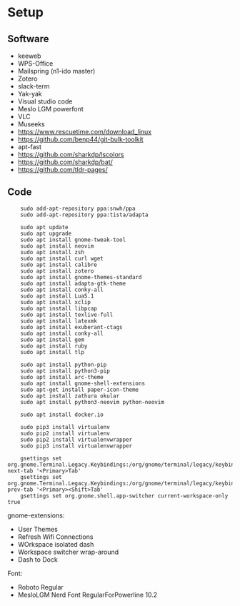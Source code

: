 # Setup

Software
---------

* keeweb
* WPS-Office
* Mailspring (n1-ido master)
* Zotero
* slack-term
* Yak-yak
* Visual studio code
* Meslo LGM powerfont
* VLC
* Museeks
* https://www.rescuetime.com/download_linux
* https://github.com/benp44/git-bulk-toolkit 
* apt-fast
* https://github.com/sharkdp/lscolors
* https://github.com/sharkdp/bat/
* https://github.com/tldr-pages/


Code
---------

		sudo add-apt-repository ppa:snwh/ppa
		sudo add-apt-repository ppa:tista/adapta

		sudo apt update
		sudo apt upgrade
		sudo apt install gnome-tweak-tool
		sudo apt install neovim
		sudo apt install zsh
		sudo apt install curl wget
		sudo apt install calibre
		sudo apt install zotero
		sudo apt install gnome-themes-standard
		sudo apt install adapta-gtk-theme
		sudo apt install conky-all
		sudo apt install Lua5.1
		sudo apt install xclip
		sudo apt install libpcap
		sudo apt install texlive-full
		sudo apt install latexmk
		sudo apt install exuberant-ctags
		sudo apt install conky-all
		sudo apt install gem
		sudo apt install ruby
		sudo apt install tlp

		sudo apt install python-pip
		sudo apt install python3-pip
		sudo apt install arc-theme
		sudo apt install gnome-shell-extensions
		sudo apt-get install paper-icon-theme
		sudo apt install zathura okular
		sudo apt install python3-neovim python-neovim

		sudo apt install docker.io

		sudo pip3 install virtualenv
		sudo pip2 install virtualenv
		sudo pip2 install virtualenvwrapper
		sudo pip3 install virtualenvwrapper

		gsettings set org.gnome.Terminal.Legacy.Keybindings:/org/gnome/terminal/legacy/keybindings/ next-tab '<Primary>Tab'
		gsettings set org.gnome.Terminal.Legacy.Keybindings:/org/gnome/terminal/legacy/keybindings/ prev-tab '<Primary><Shift>Tab'
		gsettings set org.gnome.shell.app-switcher current-workspace-only true

gnome-extensions:

* User Themes
* Refresh Wifi Connections
* WOrkspace isolated dash
* Workspace switcher wrap-around
* Dash to Dock

Font:
* Roboto Regular
* MesloLGM Nerd Font RegularForPowerline 10.2

